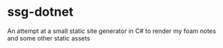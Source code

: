 # ssg-dotnet
An attempt at a small static site generator in C# to render my foam notes and some other static assets
